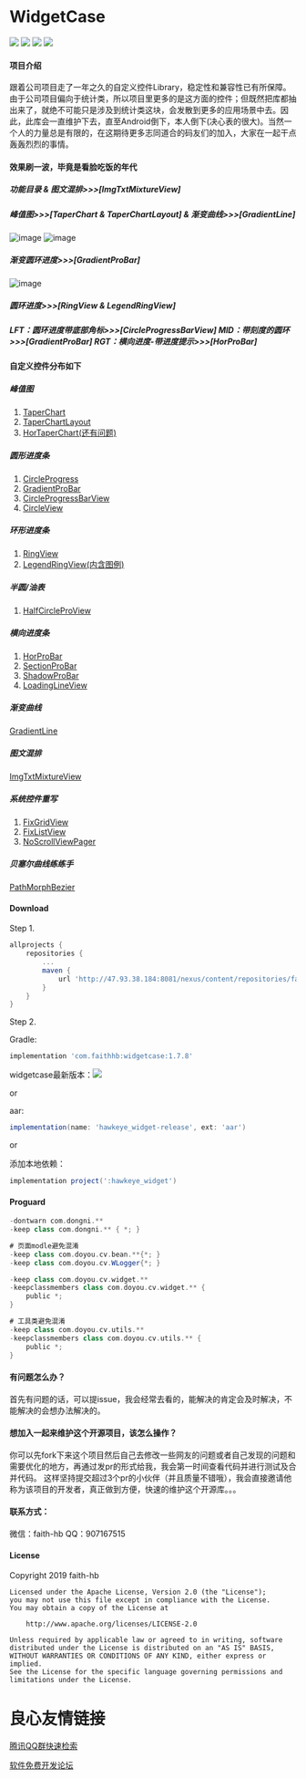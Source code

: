 # WidgetCase

 
 

[![](https://img.shields.io/badge/widget-1.7.8-green.svg)](https://gitee.com/dongni_faith/WidgetCase) [![](https://img.shields.io/badge/platform-android-blue.svg)](https://gitee.com/dongni_faith/WidgetCase) ![](https://img.shields.io/badge/Gradle-4.4-orange.svg) ![](https://img.shields.io/badge/maven-2.0-lightgrey.svg)



#### 项目介绍
跟着公司项目走了一年之久的自定义控件Library，稳定性和兼容性已有所保障。由于公司项目偏向于统计类，所以项目里更多的是这方面的控件；但既然把库都抽出来了，就绝不可能只是涉及到统计类这块，会发散到更多的应用场景中去。因此，此库会一直维护下去，直至Android倒下，本人倒下(决心表的很大)。当然一个人的力量总是有限的，在这期待更多志同道合的码友们的加入，大家在一起干点轰轰烈烈的事情。


#### 效果刷一波，毕竟是看脸吃饭的年代
 

 

##### 功能目录 & 图文混排>>>[ImgTxtMixtureView]
     

##### 峰值图>>>[TaperChart & TaperChartLayout] & 渐变曲线>>>[GradientLine]
![image](https://gitee.com/dongni_faith/WidgetCase/raw/master/screenshots/taperchart.gif)  ![image](https://gitee.com/dongni_faith/WidgetCase/raw/master/screenshots/gradientLine.gif)

##### 渐变圆环进度>>>[GradientProBar]
![image](https://gitee.com/dongni_faith/WidgetCase/raw/master/screenshots/GradientProBar.gif)

##### 圆环进度>>>[RingView & LegendRingView]
         

##### LFT：圆环进度带底部角标>>>[CircleProgressBarView]  MID：带刻度的圆环>>>[GradientProBar]  RGT：横向进度-带进度提示>>>[HorProBar]
         

#### 自定义控件分布如下

##### 峰值图
1. [TaperChart](https://gitee.com/dongni_faith/WidgetCase/blob/master/hawkeye_widget/src/main/java/com/doyou/cv/widget/TaperChart.java)
2. [TaperChartLayout](https://gitee.com/dongni_faith/WidgetCase/blob/master/hawkeye_widget/src/main/java/com/doyou/cv/widget/TaperChartLayout.java)
3. [HorTaperChart(还有问题)](https://gitee.com/dongni_faith/WidgetCase/blob/master/hawkeye_widget/src/main/java/com/doyou/cv/widget/HorTaperChart.java)

##### 圆形进度条
1. [CircleProgress](https://gitee.com/dongni_faith/WidgetCase/blob/master/hawkeye_widget/src/main/java/com/doyou/cv/widget/circle/CircleProgress.java)
2. [GradientProBar](https://gitee.com/dongni_faith/WidgetCase/blob/master/hawkeye_widget/src/main/java/com/doyou/cv/widget/circle/GradientProBar.java)
3. [CircleProgressBarView](https://gitee.com/dongni_faith/WidgetCase/blob/master/hawkeye_widget/src/main/java/com/doyou/cv/widget/CircleProgressBarView.java)
4. [CircleView](https://gitee.com/dongni_faith/WidgetCase/blob/master/hawkeye_widget/src/main/java/com/doyou/cv/widget/CircleView.java)

##### 环形进度条
1. [RingView](https://gitee.com/dongni_faith/WidgetCase/blob/master/hawkeye_widget/src/main/java/com/doyou/cv/widget/RingView.java)
2. [LegendRingView(内含图例)](https://gitee.com/dongni_faith/WidgetCase/blob/master/hawkeye_widget/src/main/java/com/doyou/cv/widget/LegendRingView.java)

##### 半圆/油表
1. [HalfCircleProView](https://gitee.com/dongni_faith/WidgetCase/blob/master/hawkeye_widget/src/main/java/com/doyou/cv/widget/HalfCircleProView.java)

##### 横向进度条
1. [HorProBar](https://gitee.com/dongni_faith/WidgetCase/blob/master/hawkeye_widget/src/main/java/com/doyou/cv/widget/horbar/HorProBar.java)
2. [SectionProBar](https://gitee.com/dongni_faith/WidgetCase/blob/master/hawkeye_widget/src/main/java/com/doyou/cv/widget/horbar/SectionProBar.java)
3. [ShadowProBar](https://gitee.com/dongni_faith/WidgetCase/blob/master/hawkeye_widget/src/main/java/com/doyou/cv/widget/horbar/ShadowProBar.java)
4. [LoadingLineView](https://gitee.com/dongni_faith/WidgetCase/blob/master/hawkeye_widget/src/main/java/com/doyou/cv/widget/LoadingLineView.java)

##### 渐变曲线
[GradientLine](https://gitee.com/dongni_faith/WidgetCase/blob/master/hawkeye_widget/src/main/java/com/doyou/cv/widget/GradientLine.java)

##### 图文混排
[ImgTxtMixtureView](https://gitee.com/dongni_faith/WidgetCase/blob/master/hawkeye_widget/src/main/java/com/doyou/cv/widget/view/ImgTxtMixtureView.java)

##### 系统控件重写
1. [FixGridView](https://gitee.com/dongni_faith/WidgetCase/blob/master/hawkeye_widget/src/main/java/com/doyou/cv/widget/FixGridView.java)
2. [FixListView](https://gitee.com/dongni_faith/WidgetCase/blob/master/hawkeye_widget/src/main/java/com/doyou/cv/widget/FixListView.java)
3. [NoScrollViewPager](https://gitee.com/dongni_faith/WidgetCase/blob/master/hawkeye_widget/src/main/java/com/doyou/cv/widget/NoScrollViewPager.java)

##### 贝塞尔曲线练练手
[PathMorphBezier](https://gitee.com/dongni_faith/WidgetCase/blob/master/hawkeye_widget/src/main/java/com/doyou/cv/widget/PathMorphBezier.java)


#### Download

Step 1.

``` groovy
allprojects {
    repositories {
        ...
        maven {
            url 'http://47.93.38.184:8081/nexus/content/repositories/faithhb/'
        }
    }
}
```

Step 2.

Gradle:
``` groovy
implementation 'com.faithhb:widgetcase:1.7.8'
```

widgetcase最新版本：[![](https://img.shields.io/badge/widget-1.7.8-green.svg)](http://47.93.38.184:8081/nexus/service/local/repositories/github/content/com/github/widgetcase/1.0.2/widgetcase-1.0.2.aar)

or

aar:
``` groovy
implementation(name: 'hawkeye_widget-release', ext: 'aar')
```

or

添加本地依赖：
``` groovy
implementation project(':hawkeye_widget')
```

#### Proguard
``` groovy
-dontwarn com.dongni.**
-keep class com.dongni.** { *; }

# 页面modle避免混淆
-keep class com.doyou.cv.bean.**{*; }
-keep class com.doyou.cv.WLogger{*; }

-keep class com.doyou.cv.widget.**
-keepclassmembers class com.doyou.cv.widget.** {
    public *;
}

# 工具类避免混淆
-keep class com.doyou.cv.utils.**
-keepclassmembers class com.doyou.cv.utils.** {
    public *;
}
```

#### 有问题怎么办？
首先有问题的话，可以提issue，我会经常去看的，能解决的肯定会及时解决，不能解决的会想办法解决的。

#### 想加入一起来维护这个开源项目，该怎么操作？
你可以先fork下来这个项目然后自己去修改一些网友的问题或者自己发现的问题和需要优化的地方，再通过发pr的形式给我，我会第一时间查看代码并进行测试及合并代码。
这样坚持提交超过3个pr的小伙伴（并且质量不错哦），我会直接邀请他称为该项目的开发者，真正做到方便，快速的维护这个开源库。。。

#### 联系方式：
微信：faith-hb 
QQ：907167515

#### License

   Copyright 2019 faith-hb

    Licensed under the Apache License, Version 2.0 (the "License");
    you may not use this file except in compliance with the License.
    You may obtain a copy of the License at

        http://www.apache.org/licenses/LICENSE-2.0

    Unless required by applicable law or agreed to in writing, software
    distributed under the License is distributed on an "AS IS" BASIS,
    WITHOUT WARRANTIES OR CONDITIONS OF ANY KIND, either express or implied.
    See the License for the specific language governing permissions and
    limitations under the License.

 # 良心友情链接

[腾讯QQ群快速检索](http://u.720life.cn/s/8cf73f7c)

[软件免费开发论坛](http://u.720life.cn/s/bbb01dc0)